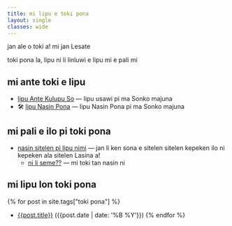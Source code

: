 ```yaml
---
title: mi lipu e toki pona
layout: single
classes: wide
---
```


jan ale o toki a! mi jan Lesate

toki pona la, lipu ni li linluwi e lipu mi e pali mi


## mi ante toki e lipu

* [lipu Ante Kulupu So](/ante-kulupu-so) — lipu usawi pi ma Sonko majuna
* 🛠️ [lipu Nasin Pona](/lipu-nasin-pona) — lipu Nasin Pona pi ma Sonko majuna


## mi pali e ilo pi toki pona

* [nasin sitelen pi lipu nimi](https://alxndr.github.io/nasin-pi-lipu-nimi/?src=alxndr.blog&campaign=category-toki-pona) — jan li ken sona e sitelen sitelen kepeken ilo ni kepeken ala sitelen Lasina a!
  * [ni li seme??](/2023/05/23/nasin-pi-lipu-nimi.html) — mi toki tan nasin ni


## mi lipu lon toki pona

{% for post in site.tags["toki pona"] %}
* [{{post.title}}]({{post.url}}) ({{post.date | date: '%B %Y'}})
{% endfor %}
